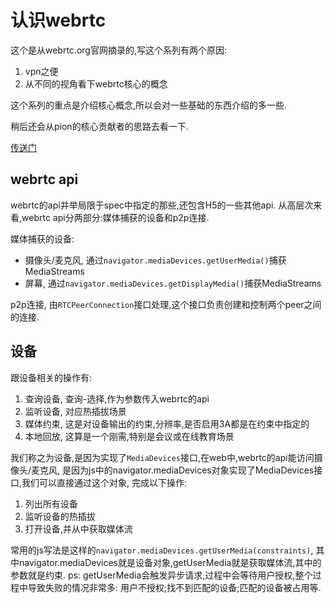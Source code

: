 # 认识webrtc

这个是从webrtc.org官网摘录的,写这个系列有两个原因:

1. vpn之便
2. 从不同的视角看下webrtc核心的概念

这个系列的重点是介绍核心概念,所以会对一些基础的东西介绍的多一些.

稍后还会从pion的核心贡献者的思路去看一下.

[传送门](https://webrtc.org/getting-started/overview)

## webrtc api

webrtc的api并举局限于spec中指定的那些,还包含H5的一些其他api.
从高层次来看,webrtc api分两部分:媒体捕获的设备和p2p连接.

媒体捕获的设备:

- 摄像头/麦克风, 通过`navigator.mediaDevices.getUserMedia()`捕获MediaStreams
- 屏幕, 通过`navigator.mediaDevices.getDisplayMedia()`捕获MediaStreams

p2p连接, 由`RTCPeerConnection`接口处理,这个接口负责创建和控制两个peer之间的连接.

## 设备

跟设备相关的操作有:

1. 查询设备, 查询-选择,作为参数传入webrtc的api
2. 监听设备, 对应热插拔场景
3. 媒体约束, 这是对设备输出的约束,分辨率,是否启用3A都是在约束中指定的
4. 本地回放, 这算是一个刚需,特别是会议或在线教育场景

我们称之为设备,是因为实现了`MediaDevices`接口,在web中,webrtc的api能访问摄像头/麦克风,
是因为js中的navigator.mediaDevices对象实现了MediaDevices接口,我们可以直接通过这个对象,
完成以下操作:

1. 列出所有设备
2. 监听设备的热插拔
3. 打开设备,并从中获取媒体流

常用的js写法是这样的`navigator.mediaDevices.getUserMedia(constraints)`,
其中navigator.mediaDevices就是设备对象,getUserMedia就是获取媒体流,其中的参数就是约束.
ps: getUserMedia会触发异步请求,过程中会等待用户授权,整个过程中导致失败的情况非常多:
用户不授权;找不到匹配的设备;匹配的设备被占用等.
